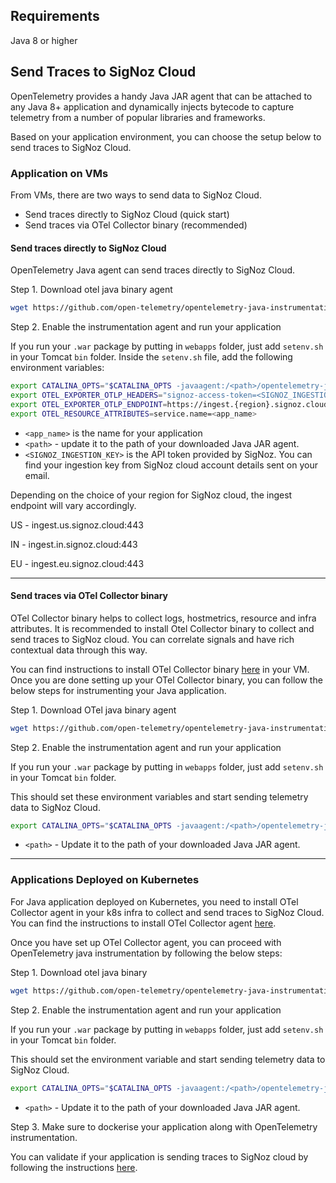 ## Requirements

Java 8 or higher

## Send Traces to SigNoz Cloud

OpenTelemetry provides a handy Java JAR agent that can be attached to any Java 8+ application and dynamically injects bytecode to capture telemetry from a number of popular libraries and frameworks.

Based on your application environment, you can choose the setup below to send traces to SigNoz Cloud.

### Application on VMs

From VMs, there are two ways to send data to SigNoz Cloud.

- Send traces directly to SigNoz Cloud (quick start)
- Send traces via OTel Collector binary (recommended)

#### **Send traces directly to SigNoz Cloud**
OpenTelemetry Java agent can send traces directly to SigNoz Cloud.
  
Step 1. Download otel java binary agent

```bash
wget https://github.com/open-telemetry/opentelemetry-java-instrumentation/releases/latest/download/opentelemetry-javaagent.jar
```

Step 2. Enable the instrumentation agent and run your application

If you run your `.war` package by putting in `webapps` folder, just add `setenv.sh` in your Tomcat `bin` folder. Inside the `setenv.sh` file, add the following environment variables: 


```bash
export CATALINA_OPTS="$CATALINA_OPTS -javaagent:/<path>/opentelemetry-javaagent.jar" 
export OTEL_EXPORTER_OTLP_HEADERS="signoz-access-token=<SIGNOZ_INGESTION_KEY>" 
export OTEL_EXPORTER_OTLP_ENDPOINT=https://ingest.{region}.signoz.cloud:443 
export OTEL_RESOURCE_ATTRIBUTES=service.name=<app_name>
```

- `<app_name>` is the name for your application
- `<path>` - update it to the path of your downloaded Java JAR agent.
- `<SIGNOZ_INGESTION_KEY>` is the API token provided by SigNoz. You can find your ingestion key from SigNoz cloud account details sent on your email.

Depending on the choice of your region for SigNoz cloud, the ingest endpoint will vary accordingly.

 US -	ingest.us.signoz.cloud:443 

 IN -	ingest.in.signoz.cloud:443 

 EU - ingest.eu.signoz.cloud:443 

---

#### **Send traces via OTel Collector binary**

OTel Collector binary helps to collect logs, hostmetrics, resource and infra attributes. It is recommended to install Otel Collector binary to collect and send traces to SigNoz cloud. You can correlate signals and have rich contextual data through this way.

You can find instructions to install OTel Collector binary [here](https://signoz.io/docs/tutorial/opentelemetry-binary-usage-in-virtual-machine/) in your VM. Once you are done setting up your OTel Collector binary, you can follow the below steps for instrumenting your Java application.

Step 1. Download OTel java binary agent
```bash
wget https://github.com/open-telemetry/opentelemetry-java-instrumentation/releases/latest/download/opentelemetry-javaagent.jar
```

Step 2. Enable the instrumentation agent and run your application

If you run your `.war` package by putting in `webapps` folder, just add `setenv.sh` in your Tomcat `bin` folder.

This should set these environment variables and start sending telemetry data to SigNoz Cloud.


```bash
export CATALINA_OPTS="$CATALINA_OPTS -javaagent:/<path>/opentelemetry-javaagent.jar"
```

- `<path>` - Update it to the path of your downloaded Java JAR agent.

---
  
### Applications Deployed on Kubernetes

For Java application deployed on Kubernetes, you need to install OTel Collector agent in your k8s infra to collect and send traces to SigNoz Cloud. You can find the instructions to install OTel Collector agent [here](https://signoz.io/docs/tutorial/kubernetes-infra-metrics/).

Once you have set up OTel Collector agent, you can proceed with OpenTelemetry java instrumentation by following the below steps:

Step 1. Download otel java binary

```bash
wget https://github.com/open-telemetry/opentelemetry-java-instrumentation/releases/latest/download/opentelemetry-javaagent.jar
```

Step 2. Enable the instrumentation agent and run your application

If you run your `.war` package by putting in `webapps` folder, just add `setenv.sh` in your Tomcat `bin` folder.

This should set the environment variable and start sending telemetry data to SigNoz Cloud.

```bash
export CATALINA_OPTS="$CATALINA_OPTS -javaagent:/<path>/opentelemetry-javaagent.jar"
```

- `<path>` - Update it to the path of your downloaded Java JAR agent.

Step 3. Make sure to dockerise your application along with OpenTelemetry instrumentation.

You can validate if your application is sending traces to SigNoz cloud by following the instructions [here](https://signoz.io/docs/instrumentation/tomcat/#validating-instrumentation-by-checking-for-traces).